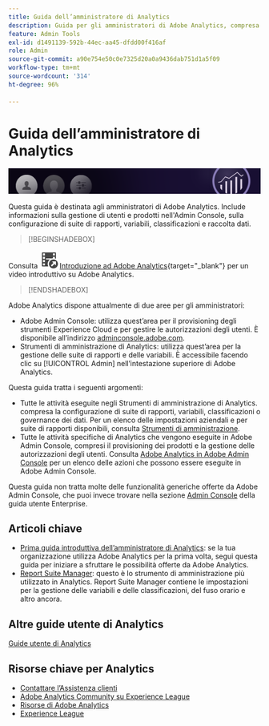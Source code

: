 ```yaml
---
title: Guida dell’amministratore di Analytics
description: Guida per gli amministratori di Adobe Analytics, compresa la gestione di utenti e prodotti nell'Admin Console, l'impostazione di suite di rapporti, variabili, classificazioni e raccolta dati.
feature: Admin Tools
exl-id: d1491139-592b-44ec-aa45-dfdd00f416af
role: Admin
source-git-commit: a90e754e50c0e7325d20a0a9436dab751d1a5f09
workflow-type: tm+mt
source-wordcount: '314'
ht-degree: 96%

---
```


# Guida dell’amministratore di Analytics

![Banner](/assets/doc_banner_admin.png)

Questa guida è destinata agli amministratori di Adobe Analytics. Include informazioni sulla gestione di utenti e prodotti nell&#39;Admin Console, sulla configurazione di suite di rapporti, variabili, classificazioni e raccolta dati.


>[!BEGINSHADEBOX]

Consulta ![VideoCheckedOut](/help/assets/icons/VideoCheckedOut.svg) [Introduzione ad Adobe Analytics](https://video.tv.adobe.com/v/27429?quality=12&learn=on){target="_blank"} per un video introduttivo su Adobe Analytics.

>[!ENDSHADEBOX]

Adobe Analytics dispone attualmente di due aree per gli amministratori:

* Adobe Admin Console: utilizza quest’area per il provisioning degli strumenti Experience Cloud e per gestire le autorizzazioni degli utenti. È disponibile all’indirizzo [adminconsole.adobe.com](https://adminconsole.adobe.com).
* Strumenti di amministrazione di Analytics: utilizza quest’area per la gestione delle suite di rapporti e delle variabili. È accessibile facendo clic su [!UICONTROL Admin] nell’intestazione superiore di Adobe Analytics.

Questa guida tratta i seguenti argomenti:

* Tutte le attività eseguite negli Strumenti di amministrazione di Analytics. compresa la configurazione di suite di rapporti, variabili, classificazioni o governance dei dati. Per un elenco delle impostazioni aziendali e per suite di rapporti disponibili, consulta [Strumenti di amministrazione](admin/c-admin-tools.md).
* Tutte le attività specifiche di Analytics che vengono eseguite in Adobe Admin Console, compresi il provisioning dei prodotti e la gestione delle autorizzazioni degli utenti. Consulta [Adobe Analytics in Adobe Admin Console](admin-console/home.md) per un elenco delle azioni che possono essere eseguite in Adobe Admin Console.

Questa guida non tratta molte delle funzionalità generiche offerte da Adobe Admin Console, che puoi invece trovare nella sezione [Admin Console](https://helpx.adobe.com/it/enterprise/using/admin-console.html) della guida utente Enterprise.

## Articoli chiave

* [Prima guida introduttiva dell’amministratore di Analytics](admin-console/first-admin-guide.md): se la tua organizzazione utilizza Adobe Analytics per la prima volta, segui questa guida per iniziare a sfruttare le possibilità offerte da Adobe Analytics.
* [Report Suite Manager](admin/c-manage-report-suites/report-suites-admin.md): questo è lo strumento di amministrazione più utilizzato in Analytics. Report Suite Manager contiene le impostazioni per la gestione delle variabili e delle classificazioni, del fuso orario e altro ancora.

## Altre guide utente di Analytics

[Guide utente di Analytics](https://experienceleague.adobe.com/docs/analytics.html?lang=it)

## Risorse chiave per Analytics

* [Contattare l’Assistenza clienti](https://experienceleague.adobe.com/it?support-solution=Analytics?lang=it#support)
* [Adobe Analytics Community su Experience League](https://experienceleaguecommunities.adobe.com/t5/adobe-analytics/ct-p/adobe-analytics-community)
* [Risorse di Adobe Analytics](https://experienceleaguecommunities.adobe.com/t5/adobe-analytics-discussions/adobe-analytics-resources/m-p/276666)
* [Experience League](https://landing.adobe.com/experience-league/)
